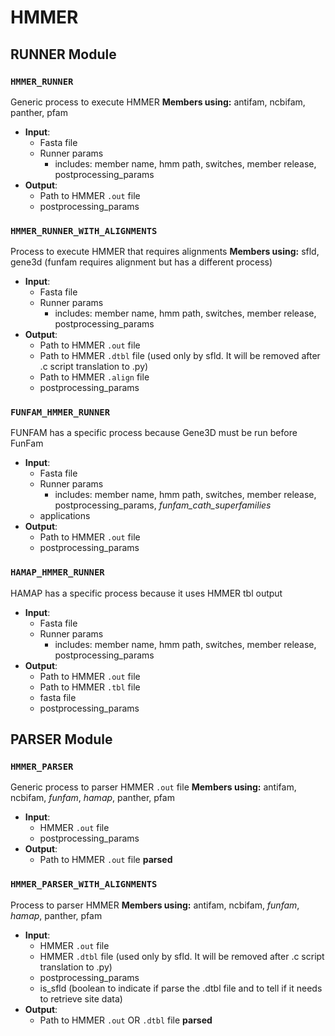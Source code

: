 # HMMER
## RUNNER Module
### `HMMER_RUNNER`
Generic process to execute HMMER
**Members using:** antifam, ncbifam, panther, pfam
- **Input**:
  - Fasta file
  - Runner params 
    - includes: member name, hmm path, switches, member release, postprocessing_params
- **Output**:
  - Path to HMMER `.out` file
  - postprocessing_params

### `HMMER_RUNNER_WITH_ALIGNMENTS`
Process to execute HMMER that requires alignments
**Members using:** sfld, gene3d (funfam requires alignment but has a different process)
- **Input**:
  - Fasta file
  - Runner params 
    - includes: member name, hmm path, switches, member release, postprocessing_params
- **Output**:
  - Path to HMMER `.out` file
  - Path to HMMER `.dtbl` file (used only by sfld. It will be removed after .c script translation to .py)
  - Path to HMMER `.align` file
  - postprocessing_params

### `FUNFAM_HMMER_RUNNER`
FUNFAM has a specific process because Gene3D must be run before FunFam
- **Input**:
  - Fasta file
  - Runner params 
    - includes: member name, hmm path, switches, member release, postprocessing_params, _funfam_cath_superfamilies_
  - applications
- **Output**:
  - Path to HMMER `.out` file
  - postprocessing_params

### `HAMAP_HMMER_RUNNER`
HAMAP has a specific process because it uses HMMER tbl output
- **Input**:
  - Fasta file
  - Runner params 
    - includes: member name, hmm path, switches, member release, postprocessing_params
- **Output**:
  - Path to HMMER `.out` file
  - Path to HMMER `.tbl` file
  - fasta file
  - postprocessing_params


## PARSER Module
### `HMMER_PARSER`
Generic process to parser HMMER `.out` file
**Members using:** antifam, ncbifam, _funfam_, _hamap_, panther, pfam
- **Input**:
  - HMMER `.out` file
  - postprocessing_params
- **Output**:
  - Path to HMMER `.out` file **parsed**

### `HMMER_PARSER_WITH_ALIGNMENTS`
Process to parser HMMER
**Members using:** antifam, ncbifam, _funfam_, _hamap_, panther, pfam
- **Input**:
  - HMMER `.out` file
  - HMMER `.dtbl` file (used only by sfld. It will be removed after .c script translation to .py)
  - postprocessing_params
  - is_sfld (boolean to indicate if parse the .dtbl file and to tell if it needs to retrieve site data)
- **Output**:
  - Path to HMMER `.out` OR `.dtbl` file **parsed**


